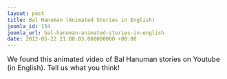 ```yaml
---
layout: post
title: Bal Hanuman (Animated Stories in English)
joomla_id: 154
joomla_url: bal-hanuman-animated-stories-in-english
date: 2012-05-22 21:08:03.000000000 +00:00
---
```

<p><span style="font-size: 12pt;">We found this animated video of Bal Hanuman stories on Youtube (in English). Tell us what you think!<br /><br /></span></p>
<p><object style="height: 390px; width: 640px;" data="http://www.youtube.com/v/2dogXZR09P4?version=3&amp;feature=player_detailpage" width="640px" height="390px" type="application/x-shockwave-flash"><param name="movie" value="http://www.youtube.com/v/2dogXZR09P4?version=3&amp;feature=player_detailpage" /><param name="allowFullScreen" value="true" /><param name="allowScriptAccess" value="always" /></object></p>

